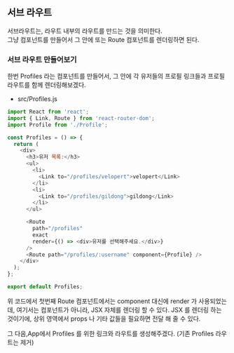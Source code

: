 ## 서브 라우트  
서브라우트는, 라우트 내부의 라우트를 만드는 것을 의미한다.  
그냥 컴포넌트를 만들어서 그 안에 또는 Route 컴포넌트를 렌더링하면 된다.  

### 서브 라우트 만들어보기  
한번 Profiles 라는 컴포넌트를 만들어서, 그 안에 각 유저들의 프로필 링크들과 프로필 라우트를 함께 렌더링해보겠다.  

- src/Profiles.js  
```javascript 
import React from 'react';
import { Link, Route } from 'react-router-dom';
import Profile from './Profile';

const Profiles = () => {
  return (
    <div>
      <h3>유저 목록:</h3>
      <ul>
        <li>
          <Link to="/profiles/velopert">velopert</Link>
        </li>
        <li>
          <Link to="/profiles/gildong">gildong</Link>
        </li>
      </ul>

      <Route
        path="/profiles"
        exact
        render={() => <div>유저를 선택해주세요.</div>}
      />
      <Route path="/profiles/:username" component={Profile} />
    </div>
  );
};

export default Profiles;
```

위 코드에서 첫번째 Route 컴포넌트에서는 component 대신에 render 가 사용되었는데, 여기서는 컴포넌트가 아니라,  JSX 자체를 렌더링 할 수 있다. JSX 를 렌더링 하는 것이기에, 상위 영역에서 props 나 기타 값들을 필요하면 전달 해 줄 수 있다.  

그 다음,App에서 Profiles 를 위한 링크와 라우트를 생성해주겠다. (기존 Profiles 라우트는 제거)  

